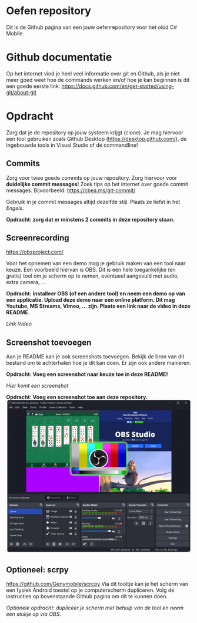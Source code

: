 # Oefen repository
Dit is de Github pagina van een jouw oefenrepository voor het olod C# Mobile.

# Github documentatie
Op het internet vind je heel veel informatie over git en Github, als je niet meer goed weet hoe de commands werken en/of hoe je kan beginnen is dit een goede eerste link: 
https://docs.github.com/en/get-started/using-git/about-git

# Opdracht
Zorg dat je de repository op jouw systeem krijgt (clone). Je mag hiervoor een tool gebruiken zoals Github Desktop (https://desktop.github.com/), de ingebouwde tools in Visual Studio of de commandline!

## Commits
Zorg voor twee goede commits op jouw repository. Zorg hiervoor voor **duidelijke commit messages**!
Zoek tips op het internet over goede commit messages. Bijvoorbeeld: https://cbea.ms/git-commit/

Gebruik in je commit messages altijd dezelfde stijl. Plaats ze liefst in het *Engels*. 

**Opdracht: zorg dat er minstens 2 commits in deze repository staan.**

## Screenrecording
https://obsproject.com/

Voor het opnemen van een demo mag je gebruik maken van een tool naar keuze. 
Een voorbeeld hiervan is OBS. Dit is een hele toegankelijke (en gratis) tool om je scherm op te nemen, eventueel aangevuld met audio, extra camera, ...

**Opdracht: installeer OBS (of een andere tool) en neem een demo op van een applicatie. Upload deze demo naar een online platform. Dit mag Youtube, MS Streams, Vimeo, ... zijn. Plaats een link naar de video in deze README.**

*Link Video*

## Screenshot toevoegen
Aan je README kan je ook screenshots toevoegen. Bekijk de bron van dit bestand om te achterhalen hoe je dit kan doen. Er zijn ook andere manieren. 

**Opdracht: Voeg een screenshot naar keuze toe in deze README!**

*Hier komt een screenshot* 

**Opdracht: Voeg een screenshot toe aan deze repository.**
![Alt text](/Screenshots/obs.png?raw=true "OBS Screenshot")

## Optioneel: scrpy
https://github.com/Genymobile/scrcpy
Via dit tooltje kan je het scherm van een fysiek Android toestel op je computerscherm dupliceren. 
Volg de instructies op bovenstaande Github pagina om dit te kunnen doen. 

*Optionele opdracht: dupliceer je scherm met behulp van de tool en neem een stukje op via OBS.*
